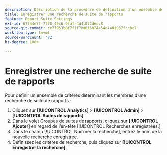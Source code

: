 ```yaml
---
description: Description de la procédure de définition d’un ensemble de critères qui détermine les membres d’une recherche de suite de rapports.
title: Enregistrer une recherche de suite de rapports
feature: Report Suite Settings
exl-id: 67744e7f-7f78-46c6-9faf-4d410f2deec8
source-git-commit: ce7f953b8f7f1f7d0616074454e4401937fcc0c7
workflow-type: tm+mt
source-wordcount: '82'
ht-degree: 100%

---
```


# Enregistrer une recherche de suite de rapports

Pour définir un ensemble de critères déterminant les membres d’une recherche de suite de rapports :

1. Cliquez sur **[!UICONTROL Analytics]** > **[!UICONTROL Admin]** > **[!UICONTROL Suites de rapports]**.
1. Dans le volet Groupes de suites de rapports, cliquez sur **[!UICONTROL Ajouter]** en regard de l’en-tête [!UICONTROL Recherches enregistrées.]
1. Dans le champ [!UICONTROL Nommer la recherche], entrez le nom de la nouvelle recherche enregistrée.
1. Définissez les critères de recherche, puis cliquez sur **[!UICONTROL Enregistrer la recherche]**.
